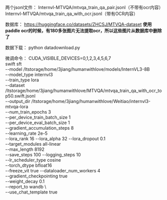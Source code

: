 两个jsonl文件：
Internvl-MTVQA/mtvqa_train_qa_pair.jsonl（不带有ocr内容）
Internvl-MTVQA/mtvqa_train_qa_with_ocr.jsonl（带有OCR内容）

数据库：
https://huggingface.co/datasets/ZHCSJ/MTVQA-dataset
****使用paddle ocr的时候，有180多张图片无法提取ocr，所以这些图片从数据库中删除了****

数据下载：
python datadownload.py


微调命令：
CUDA_VISIBLE_DEVICES=0,1,2,3,4,5,6,7 \
swift sft \
  --model /ltstorage/home/3jiang/humanwithlove/models/InternVL3-8B \
  --model_type internvl3 \
  --train_type lora \
  --dataset /ltstorage/home/3jiang/humanwithlove/MTVQA/mtvqa_train_qa_with_ocr_top50.swift.jsonl \
  --output_dir /ltstorage/home/3jiang/humanwithlove/Weitiao/internvl3-mtvqa-lora \
  --num_train_epochs 3 \
  --per_device_train_batch_size 1 \
  --per_device_eval_batch_size 1 \
  --gradient_accumulation_steps 8 \
  --learning_rate 2e-5 \
  --lora_rank 16 --lora_alpha 32 --lora_dropout 0.1 \
  --target_modules all-linear \
  --max_length 8192 \
  --save_steps 100 --logging_steps 10 \
  --lr_scheduler_type cosine \
  --torch_dtype bfloat16 \
  --freeze_vit true
  --dataloader_num_workers 4 \
  --gradient_checkpointing true \
  --weight_decay 0.1 \
  --report_to wandb \           
  --use_chat_template true

